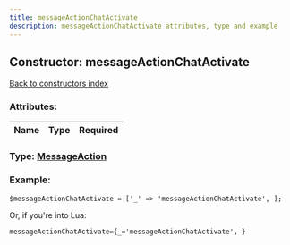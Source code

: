 ```yaml
---
title: messageActionChatActivate
description: messageActionChatActivate attributes, type and example
---
```

## Constructor: messageActionChatActivate  
[Back to constructors index](index.md)



### Attributes:

| Name     |    Type       | Required |
|----------|:-------------:|---------:|



### Type: [MessageAction](../types/MessageAction.md)


### Example:

```
$messageActionChatActivate = ['_' => 'messageActionChatActivate', ];
```  

Or, if you're into Lua:  


```
messageActionChatActivate={_='messageActionChatActivate', }

```



